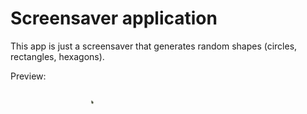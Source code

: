 # Screensaver application
This app is just a screensaver that generates random shapes (circles, rectangles, hexagons).

Preview:

![preview](preview.gif)
